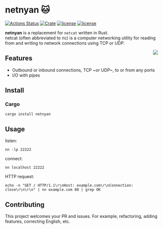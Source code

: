 # netnyan 🐱

[![Actions Status](https://github.com/kumavale/netnyan/workflows/Rust/badge.svg)](https://github.com/kumavale/netnyan/actions)
[![Crate](https://img.shields.io/crates/v/netnyan.svg)](https://crates.io/crates/netnyan)
[![license](https://img.shields.io/badge/License-MIT-blue.svg?style=flat)](LICENSE-MIT)
[![license](https://img.shields.io/badge/License-Apache%202.0-blue.svg?style=flat)](LICENSE-APACHE)

**netnyan** is a replacement for `netcat` written in Rust.  
netcat (often abbreviated to nc) is a computer networking utility for reading from and writing to network connections using TCP or UDP.

<img src="https://media.giphy.com/media/4QZK21zlzVIyc/giphy.gif" align="right" />

## Features

- Outbound or inbound connections, TCP ~or UDP~, to or from any ports
- I/O with pipes

## Install

### Cargo

```
cargo install netnyan
```

## Usage

listen:

```
nn -lp 22222
```

connect:

```
nn localhost 22222
```

HTTP request:

```
echo -n "GET / HTTP/1.1\r\nHost: example.com\r\nConnection: close\r\n\r\n" | nn example.com 80 | grep OK
```

[](https://support.giphy.com/hc/en-us/articles/360020027752-GIPHY-User-Terms-of-Service)

## Contributing

This project welcomes your PR and issues. For example, refactoring, adding features, correcting English, etc.
